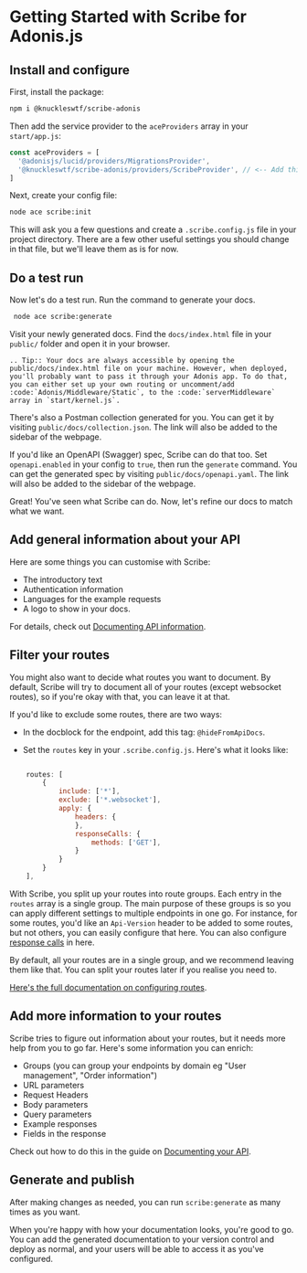 # Getting Started with Scribe for Adonis.js

## Install and configure
First, install the package:

```bash
npm i @knuckleswtf/scribe-adonis
```

Then add the service provider to the `aceProviders` array in your `start/app.js`:

```js
const aceProviders = [
  '@adonisjs/lucid/providers/MigrationsProvider',
  '@knuckleswtf/scribe-adonis/providers/ScribeProvider', // <-- Add this
]
```

Next, create your config file:

```bash
node ace scribe:init
```

This will ask you a few questions and create a `.scribe.config.js` file in your project directory. There are a few other useful settings you should change in that file, but we'll leave them as is for now.

## Do a test run
Now let's do a test run. Run the command to generate your docs.

```bash
 node ace scribe:generate
```

Visit your newly generated docs. Find the `docs/index.html` file in your `public/` folder and open it in your browser. 

```eval_rst
.. Tip:: Your docs are always accessible by opening the public/docs/index.html file on your machine. However, when deployed, you'll probably want to pass it through your Adonis app. To do that, you can either set up your own routing or uncomment/add :code:`Adonis/Middleware/Static`, to the :code:`serverMiddleware` array in `start/kernel.js`.
```

There's also a Postman collection generated for you. You can get it by visiting `public/docs/collection.json`. The link will also be added to the sidebar of the webpage.

If you'd like an OpenAPI (Swagger) spec, Scribe can do that too. Set `openapi.enabled` in your config to `true`, then run the `generate` command. You can get the generated spec by visiting `public/docs/openapi.yaml`. The link will also be added to the sidebar of the webpage.

Great! You've seen what Scribe can do. Now, let's refine our docs to match what we want.

## Add general information about your API
Here are some things you can customise with Scribe:
- The introductory text
- Authentication information
- Languages for the example requests
- A logo to show in your docs.

For details, check out [Documenting API information](documenting/documenting-api-information.html).

## Filter your routes
You might also want to decide what routes you want to document. By default, Scribe will try to document all of your routes (except websocket routes), so if you're okay with that, you can leave it at that.

If you'd like to exclude some routes, there are two ways:

- In the docblock for the endpoint, add this tag: `@hideFromApiDocs`.

- Set the `routes` key in your `.scribe.config.js`. Here's what it looks like:

```js

    routes: [
        {
            include: ['*'],
            exclude: ['*.websocket'],
            apply: {
                headers: {
                },
                responseCalls: {
                    methods: ['GET'],
                }
            }
        }
    ],
```

With Scribe, you split up your routes into route groups. Each entry in the `routes` array is a single group. The main purpose of these groups is so you can apply different settings to multiple endpoints in one go. For instance, for some routes, you'd like an `Api-Version` header to be added to some routes, but not others, you can easily configure that here. You can also configure [response calls](documenting-endpoint-responses.html#generating-responses-automatically-via-response-calls) in here.

By default, all your routes are in a single group, and we recommend leaving them like that. You can split your routes later if you realise you need to. 

[Here's the full documentation on configuring routes](config.html#routes).

## Add more information to your routes
Scribe tries to figure out information about your routes, but it needs more help from you to go far. Here's some information you can enrich:
- Groups (you can group your endpoints by domain eg "User management", "Order information")
- URL parameters
- Request Headers
- Body parameters
- Query parameters
- Example responses
- Fields in the response

Check out how to do this in the guide on [Documenting your API](documenting/).

## Generate and publish
After making changes as needed, you can run `scribe:generate` as many times as you want.

When you're happy with how your documentation looks, you're good to go. You can add the generated documentation to your version control and deploy as normal, and your users will be able to access it as you've configured.
